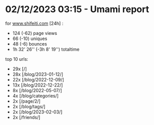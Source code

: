 # 02/12/2023 03:15 - Umami report
for www.shifeiti.com [24h] :

 - 124 (-62) page views
 - 66 (-10) uniques
 - 48 (-6) bounces
 - 1h 32' 26'' (-3h 8' 19'') totaltime


top 10 urls:
 - 29x [/]
 - 28x [/blog/2023-01-12/]
 - 22x [/blog/2022-12-09/]
 - 13x [/blog/2022-12-22/]
 - 8x [/blog/2022-05-07/]
 - 4x [/blog/categories/]
 - 2x [/page/2/]
 - 2x [/blog/tags/]
 - 2x [/blog/2023-02-03/]
 - 2x [/friends/]


